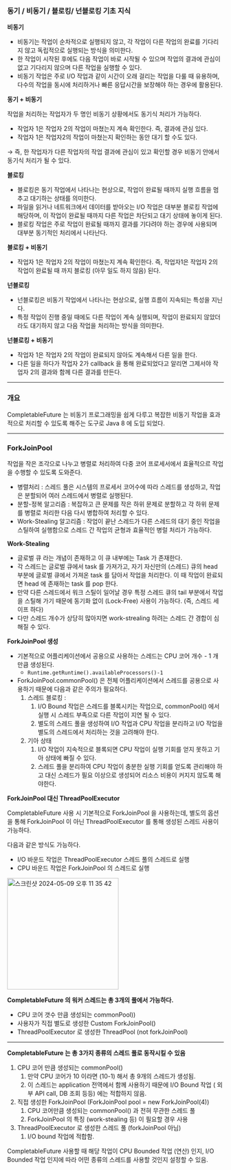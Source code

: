 ### 동기 / 비동기 / 블로킹/ 넌블로킹 기초 지식

**비동기**

- 비동기는 작업이 순차적으로 실행되지 않고, 각 작업이 다른 작업의 완료를 기다리지 않고 독립적으로 실행되는 방식을 의미한다.
- 한 작업이 시작된 후에도 다음 작업이 바로 시작될 수 있으며 작업의 결과에 관심이 없고 기다리지 않으며 다른 작업을 실행할 수 있다.
- 비동기 작업은 주로 I/O 작업과 같이 시간이 오래 걸리는 작업을 다룰 때 유용하며, 다수의 작업을 동시에 처리하거나 빠른 응답시간을 보장해야 하는 경우에 활용된다.

**동기 + 비동기**

작업을 처리하는 작업자가 두 명인 비동기 상황에서도 동기식 처리가 가능하다.

- 작업자 1은 작업자 2의 작업이 마쳤는지 계속 확인한다. 즉, 결과에 관심 있다.
- 작업자 1은 작업자2의 작업이 마쳤는지 확인하는 동안 대기 할 수도 있다.

→ 즉, 한 작업자가 다른 작업자의 작업 결과에 관심이 있고 확인할 경우 비동기 안에서 동기식 처리가 될 수 있다.

**블로킹**

- 블로킹은 동기 작업에서 나타나는 현상으로, 작업이 완료될 때까지 실행 흐름을 멈추고 대기하는 상태를 의미한다.
- 파일을 읽거나 네트워크에서 데이터를 받아오는 I/O 작업은 대부분 블로킹 작업에 해당하며, 이 작업이 완료될 때까지 다른 작업은 차단되고 대기 상태에 놓이게 된다.
- 블로킹 작업은 주로 작업이 완료될 때까지 결과를 기다려야 하는 경우에 사용되며 대부분 동기적인 처리에서 나타난다.

**블로킹 + 비동기**

- 작업자 1은 작업자 2의 작업이 마쳤는지 계속 확인한다. 즉, 작업자1은 작업자 2의 작업이 완료될 때 까지 블로킹 (아무 일도 하지 않음) 된다.

**넌블로킹**

- 넌블로킹은 비동기 작업에서 나타나는 현상으로, 실행 흐름이 지속되는 특성을 지닌다.
- 특정 작업이 진행 중일 때에도 다른 작업이 계속 실행되며, 작업이 완료되지 않았더라도 대기하지 않고 다음 작업을 처리하는 방식을 의미한다.

**넌블로킹 + 비동기**

- 작업자 1은 작업자 2의 작업이 완료되지 않아도 계속해서 다른 일을 한다.
- 다른 일을 하다가 작업자 2가 callback 을 통해 완료되었다고 알리면 그제서야 작업자 2의 결과와 함께 다른 결과를 만든다.

---

### 개요

CompletableFuture 는 비동기 프로그래밍을 쉽게 다루고 복잡한 비동기 작업을 효과적으로 처리할 수 있도록 해주는 도구로 Java 8 에 도입 되었다.

---

### ForkJoinPool

작업을 작은 조각으로 나누고 병렬로 처리하여 다중 코어 프로세서에서 효율적으르 작업을 수행할 수 있도록 도와준다.

- 병렬처리 : 스레드 풀은 시스템의 프로세서 코어수에 따라 스레드를 생성하고, 작업은 분할되어 여러 스레드에서 병렬로 실행된다.
- 분할-정복 알고리즘 : 복잡하고 큰 문제를 작은 하위 문제로 분할하고 각 하위 문제를 병렬로 처리한 다음 다시 병합하여 처리할 수 있다.
- Work-Stealing 알고리즘 : 작업이 끝난 스레드가 다른 스레드의 대기 중인 작업을 스틸하여 실행함으로 스레드 간 작업의 균형과 효율적인 병럴 처리가 가능하다.

**Work-Stealing**

- 글로벌 큐 라는 개념이 존재하고 이 큐 내부에는 Task 가 존재한다.
- 각 스레드는 글로벌 큐에서 task 를 가져가고, 자기 자신만의 (스레드) 큐의 head 부분에 글로벌 큐에서 가져온 task 를 담아서 작업을 처리한다. 이 때 작업이 완료되면 head 에 존재하는 task 를 pop 한다.
- 만약 다른 스레드에서 워크 스틸이 일어날 경우 특정 스레드 큐의 tail 부분에서 작업을 스틸해 가기 때문에 동기화 없이 (Lock-Free) 사용이 가능하다. (즉, 스레드 세이프 하다)
- 다만 스레드 개수가 상당히 많아지면 work-strealing 하려는 스레드 간 경합이 심해질 수 있다.

**ForkJoinPool 생성**

- 기본적으로 어플리케이션에서 공용으로 사용하는 스레드는 CPU 코어 개수 - 1 개 만큼 생성된다.
    - `Runtime.getRuntime().availableProcessors()-1`
- ForkJoinPool.commonPool() 은 전체 어플리케이션에서 스레드를 공용으로 사용하기 때문에 다음과 같은 주의가 필요하다.
    1. 스레드 블로킹 :
        1.  I/O Bound 작업은 스레드를 블록시키는 작업으로, commonPool() 에서 실행 시 스레드 부족으로 다른 작업이 지연 될 수 있다.
        2. 별도의 스레드 풀을 생성하여 I/O 작업과 CPU 작업을 분리하고 I/O 작업을 별도의 스레드에서 처리하는 것을 고려해야 한다.
    2. 기아 상태
        1. I/O 작업이 지속적으로 블록되면 CPU 작업이 실행 기회를 얻지 못하고 기아 상태에 빠질 수 있다.
        2. 스레드 풀을 분리하여 CPU 작업이 충분한 실행 기회를 얻도록 관리해야 하고 대신 스레드가 필요 이상으로 생성되어 리소스 비용이 커지지 않도록 해야한다.
    

**ForkJoinPool 대신 ThreadPoolExecutor** 

CompletableFuture 사용 시 기본적으로 ForkJoinPool 을 사용하는데, 별도의 옵션을 통해 ForkJoinPool 이 아닌 ThreadPoolExecutor 를 통해 생성된 스레드 사용이 가능하다.

다음과 같은 방식도 가능하다.

- I/O 바운드 작업은 ThreadPoolExecutor 스레드 풀의 스레드로 실행
- CPU 바운드 작업은 ForkJoinPool 의 스레드로 실행
<img width="259" alt="스크린샷 2024-05-09 오후 11 35 42" src="https://github.com/kihyuk-jeong/Java-Concurrency/assets/39195377/01ba7d66-c6eb-41b3-8129-bc382495f537">



**CompletableFuture 의 워커 스레드는 총 3개의 풀에서 가능하다.**

- CPU 코어 갯수 만큼 생성되는 commonPool))
- 사용자가 직접 별도로 생성한 Custom ForkJoinPool()
- ThreadPoolExecutor 로 생성한 ThreadPool (not forkJoinPool)

---

**CompletableFuture 는 총 3가지 종류의 스레드 풀로 동작시킬 수 있음**

1. CPU 코어 만큼 생성되는 commonPool()
    1. 만약 CPU 코어가 10 이라면 (10-1) 해서 총 9개의 스레드가 생성됨.
    2. 이 스레드는 application 전역에서 함께 사용하기 때문에 I/O Bound 작업 ( 외부 API call, DB 조회 등등) 에는 적합하지 않음.
2. 직접 생성한 ForkJoinPool  (ForkJoinPool pool = new ForkJoinPool(4))
    1. CPU 코어만큼 생성되는 commonPool() 과 전혀 무관한 스레드 풀
    2. ForkJoinPool 의 특징 (work-stealing 등) 이 필요할 경우 사용
3. ThreadPoolExecutor 로 생성한 스레드 풀 (forkJoinPool 아님)
    1. I/O bound 작업에 적합함.

CompletableFuture 사용할 때 해당 작업이 CPU Bounded 작업 (연산) 인지, I/O Bounded 작업 인지에 따라 어떤 종류의 스레드를 사용할 것인지 설정할 수 있음.
